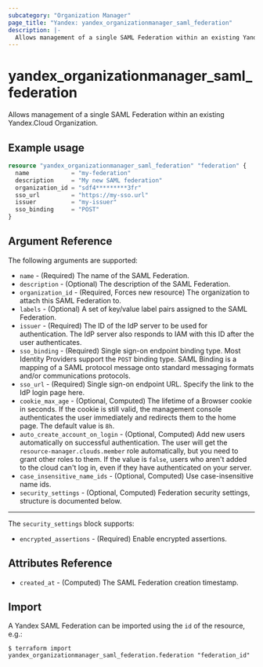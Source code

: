 ```yaml
---
subcategory: "Organization Manager"
page_title: "Yandex: yandex_organizationmanager_saml_federation"
description: |-
  Allows management of a single SAML Federation within an existing Yandex.Cloud Organization.
---
```



# yandex_organizationmanager_saml_federation




Allows management of a single SAML Federation within an existing Yandex.Cloud Organization.

## Example usage

```terraform
resource "yandex_organizationmanager_saml_federation" "federation" {
  name            = "my-federation"
  description     = "My new SAML federation"
  organization_id = "sdf4*********3fr"
  sso_url         = "https://my-sso.url"
  issuer          = "my-issuer"
  sso_binding     = "POST"
}
```

## Argument Reference

The following arguments are supported:

* `name` - (Required) The name of the SAML Federation.
* `description` - (Optional) The description of the SAML Federation.
* `organization_id` - (Required, Forces new resource) The organization to attach this SAML Federation to.
* `labels` - (Optional) A set of key/value label pairs assigned to the SAML Federation.
* `issuer` - (Required) The ID of the IdP server to be used for authentication. The IdP server also responds to IAM with this ID after the user authenticates.
* `sso_binding` - (Required) Single sign-on endpoint binding type. Most Identity Providers support the `POST` binding type. SAML Binding is a mapping of a SAML protocol message onto standard messaging formats and/or communications protocols.
* `sso_url` - (Required) Single sign-on endpoint URL. Specify the link to the IdP login page here.
* `cookie_max_age` - (Optional, Computed) The lifetime of a Browser cookie in seconds. If the cookie is still valid, the management console authenticates the user immediately and redirects them to the home page. The default value is `8h`.
* `auto_create_account_on_login` - (Optional, Computed) Add new users automatically on successful authentication. The user will get the `resource-manager.clouds.member` role automatically, but you need to grant other roles to them. If the value is `false`, users who aren't added to the cloud can't log in, even if they have authenticated on your server.
* `case_insensitive_name_ids` - (Optional, Computed) Use case-insensitive name ids.
* `security_settings` - (Optional, Computed) Federation security settings, structure is documented below.

---

The `security_settings` block supports:

* `encrypted_assertions` - (Required) Enable encrypted assertions.

## Attributes Reference

* `created_at` - (Computed) The SAML Federation creation timestamp.

## Import

A Yandex SAML Federation can be imported using the `id` of the resource, e.g.:

```
$ terraform import yandex_organizationmanager_saml_federation.federation "federation_id"
```
